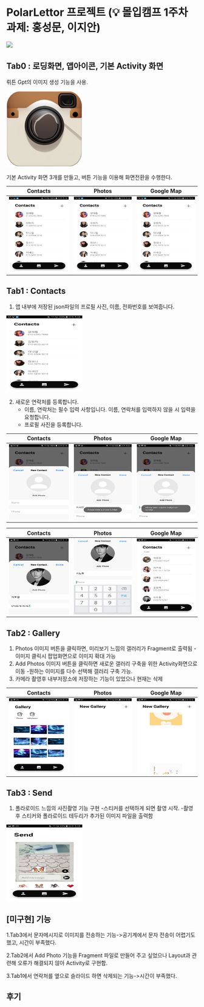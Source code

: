 # PolarLettor 프로젝트 (💡 몰입캠프 1주차 과제: 홍성문, 이지안)

<img src=https://github.com/HHsungmoon/MadCampPj1/assets/119782897/c49c62e2-d638-4437-a582-c0ad200e6eca>

## Tab0 : 로딩화면, 앱아이콘, 기본 Activity 화면

뤼튼 Gpt의 이미지 생성 기능을 사용.

<img width=200 height=200 src="./CaptureImg/0-1.png">


기본 Activity 화면 3개를 만들고, 버튼 기능을 이용해 화면전환을 수행한다.

|Contacts|Photos|Google Map|
|--|--|--|
|<img width=200 height=200 src="./CaptureImg/1-1-1.jpg">|<img width=200 height=200 src="./CaptureImg/1-1-1.jpg">|<img width=200 height=200 src="./CaptureImg/1-1-1.jpg">|

## Tab1 : Contacts

1. 앱 내부에 저장된 json파일의 프로필 사진, 이름, 전화번호를 보여줍니다.

<img width=200 height=200 src="./CaptureImg/1-1-1.jpg">

2. 새로운 연락처를 등록합니다.
    - 이름, 연락처는 필수 입력 사항입니다. 이름, 연락처를 입력하지 않을 시 입력을 요청합니다.
    - 프로필 사진을 등록합니다.

|Contacts|Photos|Google Map|
|--|--|--|
|<img width=200 height=200 src="./CaptureImg/1-2-0.jpg">|<img width=200 height=200 src="./CaptureImg/1-2-1.jpg">|<img width=200 height=200 src="./CaptureImg/1-2-2.jpg">|

|Contacts|Photos|Google Map|
|--|--|--|
|<img width=200 height=200 src="./CaptureImg/1-2-4.jpg">|<img width=200 height=200 src="./CaptureImg/1-2-5.jpg">|<img width=200 height=200 src="./CaptureImg/1-2-6.jpg">|


## Tab2 : Gallery


1. Photos 이미지 버튼을 클릭하면, 미리보기 느낌의 갤러리가 Fragment로 출력됨
    -이미지 클릭시 팝업화면으로 이미지 확대 가능
2. Add Photos 이미지 버튼을 클릭하면 새로운 갤러리 구축을 위한 Activity화면으로 이동
    -원하는 이미지를 다수 선택해 갤러리 구축 가능.
3. 카메라 촬영후 내부저장소에 저장하는 기능이 있었으나 현재는 삭제

|Contacts|Photos|Google Map|
|--|--|--|
|<img width=200 height=200 src="./CaptureImg/1-3-1.jpg">|<img width=200 height=200 src="./CaptureImg/1-3-2.jpg">|<img width=200 height=200 src="./CaptureImg/1-3-3.jpg">|

## Tab3 : Send

1. 폴라로이드 느낌의 사진촬영 기능 구현
    -스티커를 선택하게 되면 촬영 시작.
    -촬영후 스티커와 폴라로이드 테두리가 추가된 이미지 파일을 출력함

   
<img width=200 height=200 src="./CaptureImg/1-4-1.jpg">


## [미구현] 기능
1.Tab3에서 문자메시지로 이미지를 전송하는 기능->공기계에서 문자 전송이 어렵기도 했고, 시간이 부족했다.

2.Tab2에서 Add Photo 기능을 Fragment 파일로 만들어 주고 싶었으나 Layout과 관련해 오류가 해결되지 않아 Activity로 구현함.

3.Tab1에서 연락처를 옆으로 슬라이드 하면 삭제되는 기능->시간이 부족했다.


## 후기
